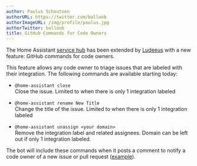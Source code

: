 ```yaml
---
author: Paulus Schoutsen
authorURL: https://twitter.com/balloob
authorImageURL: /img/profile/paulus.jpg
authorTwitter: balloob
title: GitHub Commands for Code Owners
---
```


The Home Assistant [service hub](https://github.com/home-assistant/service-hub/) has been extended by [Ludeeus](https://github.com/ludeeus) with a new feature: GitHub commands for code owners.

This feature allows any code owner to triage issues that are labeled with their integration. The following commands are available starting today:

* `@home-assistant close`<br />
  Close the issue. Limited to when there is only 1 integration labeled

* `@home-assistant rename New Title`<br />
  Change the title of the issue. Limited to when there is only 1 integration labeled

* `@home-assistant unassign <your domain>`<br />
  Remove the integration label and related assignees. Domain can be left out if only 1 integration labeled.

The bot will include these commands when it posts a comment to notify a code owner of a new issue or pull request ([example](#)).
